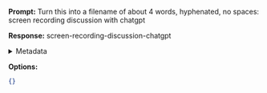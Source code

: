 **Prompt:**
Turn this into a filename of about 4 words, hyphenated, no spaces: screen recording discussion with chatgpt

**Response:**
screen-recording-discussion-chatgpt

<details><summary>Metadata</summary>

- Duration: 601 ms
- Datetime: 2023-11-10T19:09:00.307326
- Model: gpt-3.5-turbo-0613

</details>

**Options:**
```json
{}
```

